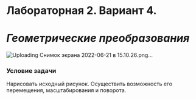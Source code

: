 # Лабораторная 2. Вариант 4.
# _Геометрические преобразования_  

![Uploading Снимок экрана 2022-06-21 в 15.10.26.png…]()

### Условие задачи  
Нарисовать исходный рисунок. Осуществить возможность его перемещения, масштабирования и поворота.  
